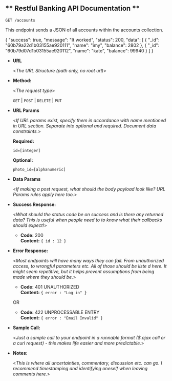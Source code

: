 ** Restful Banking API Documentation **
----
`GET /accounts`

This endpoint sends a JSON of all accounts within the accounts collection. 

   {
       "success": true,
       "message": "It worked",
       "status": 200,
       "data": [
           {
               "_id": "60b79a22d1b03155ae920111",
               "name": "imy",
               "balance": 2802
           },
           {
               "_id": "60b79d07d1b03155ae920112",
               "name": "kate",
               "balance": 99940
           }
       ]
   }

* **URL**

  <_The URL Structure (path only, no root url)_>

* **Method:**
  
  <_The request type_>

  `GET` | `POST` | `DELETE` | `PUT`
  
*  **URL Params**

   <_If URL params exist, specify them in accordance with name mentioned in URL section. Separate into optional and required. Document data constraints._> 

   **Required:**
 
   `id=[integer]`

   **Optional:**
 
   `photo_id=[alphanumeric]`

* **Data Params**

  <_If making a post request, what should the body payload look like? URL Params rules apply here too._>

* **Success Response:**
  
  <_What should the status code be on success and is there any returned data? This is useful when people need to to know what their callbacks should expect!_>

  * **Code:** 200 <br />
    **Content:** `{ id : 12 }`
 
* **Error Response:**

  <_Most endpoints will have many ways they can fail. From unauthorized access, to wrongful parameters etc. All of those should be liste d here. It might seem repetitive, but it helps prevent assumptions from being made where they should be._>

  * **Code:** 401 UNAUTHORIZED <br />
    **Content:** `{ error : "Log in" }`

  OR

  * **Code:** 422 UNPROCESSABLE ENTRY <br />
    **Content:** `{ error : "Email Invalid" }`

* **Sample Call:**

  <_Just a sample call to your endpoint in a runnable format ($.ajax call or a curl request) - this makes life easier and more predictable._> 

* **Notes:**

  <_This is where all uncertainties, commentary, discussion etc. can go. I recommend timestamping and identifying oneself when leaving comments here._> 
